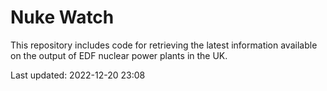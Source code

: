 # Nuke Watch

This repository includes code for retrieving the latest information available on the output of EDF nuclear power plants in the UK.

Last updated: 2022-12-20 23:08